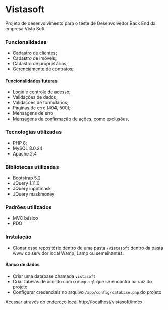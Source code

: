 # Vistasoft
Projeto de desenvolvimento para o teste de Desenvolvedor Back End da empresa Vista Soft

### Funcionalidades
- Cadastro de clientes;
- Cadastro de imóveis;
- Cadastro de proprietários;
- Gerenciamento de contratos;

#### Funcionalidades futuras
- Login e controle de acesso;
- Validações de dados;
- Validações de formulários;
- Páginas de erro (404, 500);
- Mensagens de erro
- Mensagens de confirmação de ações, como exclusões.

### Tecnologias utilizadas
- PHP 8;
- MySQL 8.0.24
- Apache 2.4

### Bibliotecas utilizadas
- Bootstrap 5.2
- JQuery 1.11.0
- JQuery inputmask
- JQuery maskmoney

### Padrões utilizados
- MVC básico
- PDO

### Instalação
- Clonar esse repositório dentro de uma pasta `/vistasoft` dentro da pasta www do servidor local Wamp, Lamp ou semelhantes.

#### Banco de dados
- Criar uma database chamada `vistasoft`
- Criar tabelas de acordo com o `dump.sql` que se encontra na raiz do projeto
- Configurar credenciais no arquivo `/app/config/database.php` do projeto

Acessar através do endereço local http://localhost/vistasoft/index

